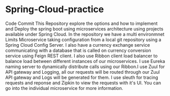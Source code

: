 # Spring-Cloud-practice
Code Commit
This Repository explore the options and how to implement and Deploy the spring boot using microservices architecture using projects available under Spring Cloud.
In the repository we have a multi environmnet Limits Microservice taking configuration from a local git repository using a Spring Cloud Config Server. 
I also have a currency exchange service communicating with a database that is called on currency conversion service using Feign REST client. I also use Ribbon client load balancer to balance load between different instances of our microservices. I use Eureka naming server to dynamically distribute calls using our Ribbon.I use Zuul for API gateway and Logging, all our requests will be routed through our Zuul API gateway and Logs will be generated for them. I use sleuth for tracing requests and reponse and Zipkin to view the requests with it's UI. You can go into the individual microservice for more information.
